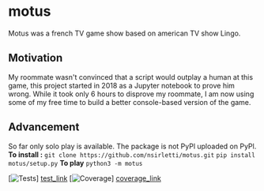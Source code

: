 # motus
Motus was a french TV game show based on american TV show Lingo.

## Motivation
My roommate wasn't convinced that a script would outplay a human at this game, this project started in 2018 as a Jupyter notebook to prove him wrong. While it took only 6 hours to disprove my roommate, I am now using some of my free time to build a better console-based version of the game.

## Advancement
So far only solo play is available.
The package is not PyPl uploaded on PyPl.
**To install :**
`git clone https://github.com/nsirletti/motus.git`
`pip install motus/setup.py`
**To play**
`python3 -m motus`

[![Tests][test_svg]] [test_link] [![Coverage][coverage_svg]] [coverage_link]

[test_svg]: https://github.com/nsirletti/motus/workflows/Tests/badge.svg?branch=master
[test_link]: https://github.com/nsirletti/motus/actions?query=workflow%3ATests
[coverage_svg]: https://codecov.io/gh/nsirletti/motus/branch/master/graph/badge.svg
[coverage_link]: https://codecov.io/gh/nsirletti/motus/
